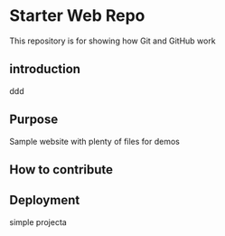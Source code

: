 # Starter Web Repo

This repository is for showing how Git and GitHub work

## introduction
ddd

## Purpose

Sample website with plenty of files for demos

## How to contribute

## Deployment
simple projecta


